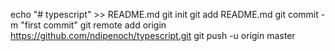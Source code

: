 echo "# typescript" >> README.md
git init
git add README.md
git commit -m "first commit"
git remote add origin https://github.com/ndipenoch/typescript.git
git push -u origin master
